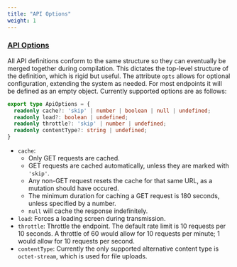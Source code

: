 ```yaml
---
title: "API Options"
weight: 1
---
```


### [API Options](#api-options)

All API definitions conform to the same structure so they can eventually be merged together during compilation. This dictates the top-level structure of the definition, which is rigid but useful. The attribute `opts` allows for optional configuration, extending the system as needed. For most endpoints it will be defined as an empty object. Currently supported options are as follows:

```typescript
export type ApiOptions = {
  readonly cache?: 'skip' | number | boolean | null | undefined;
  readonly load?: boolean | undefined;
  readonly throttle?: 'skip' | number | undefined;
  readonly contentType?: string | undefined;
}
```

- `cache`:
  - Only GET requests are cached.
  - GET requests are cached automatically, unless they are marked with `'skip'`.
  - Any non-GET request resets the cache for that same URL, as a mutation should have occured.
  - The minimum duration for caching a GET request is 180 seconds, unless specified by a number.
  - `null` will cache the response indefinitely.
- `load`: Forces a loading screen during transmission.
- `throttle`: Throttle the endpoint. The default rate limit is 10 requests per 10 seconds. A throttle of 60 would allow for 10 requests per minute; 1 would allow for 10 requests per second.
- `contentType`: Currently the only supported alternative content type is `octet-stream`, which is used for file uploads. 
